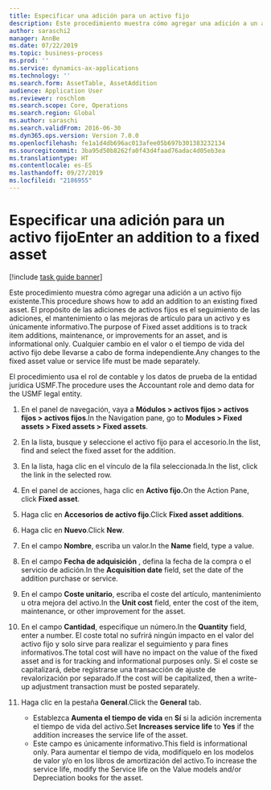 ```yaml
---
title: Especificar una adición para un activo fijo
description: Este procedimiento muestra cómo agregar una adición a un activo fijo existente.
author: saraschi2
manager: AnnBe
ms.date: 07/22/2019
ms.topic: business-process
ms.prod: ''
ms.service: dynamics-ax-applications
ms.technology: ''
ms.search.form: AssetTable, AssetAddition
audience: Application User
ms.reviewer: roschlom
ms.search.scope: Core, Operations
ms.search.region: Global
ms.author: saraschi
ms.search.validFrom: 2016-06-30
ms.dyn365.ops.version: Version 7.0.0
ms.openlocfilehash: fe1a1d4db696ac013afee05b697b301383232134
ms.sourcegitcommit: 3ba95d50b8262fa0f43d4faad76adac4d05eb3ea
ms.translationtype: HT
ms.contentlocale: es-ES
ms.lasthandoff: 09/27/2019
ms.locfileid: "2186955"
---
```

# <a name="enter-an-addition-to-a-fixed-asset"></a><span data-ttu-id="30efa-103">Especificar una adición para un activo fijo</span><span class="sxs-lookup"><span data-stu-id="30efa-103">Enter an addition to a fixed asset</span></span>

[!include [task guide banner](../../includes/task-guide-banner.md)]

<span data-ttu-id="30efa-104">Este procedimiento muestra cómo agregar una adición a un activo fijo existente.</span><span class="sxs-lookup"><span data-stu-id="30efa-104">This procedure shows how to add an addition to an existing fixed asset.</span></span> <span data-ttu-id="30efa-105">El propósito de las adiciones de activos fijos es el seguimiento de las adiciones, el mantenimiento o las mejoras de artículo para un activo y es únicamente informativo.</span><span class="sxs-lookup"><span data-stu-id="30efa-105">The purpose of Fixed asset additions is to track item additions, maintenance, or improvements for an asset, and is informational only.</span></span> <span data-ttu-id="30efa-106">Cualquier cambio en el valor o el tiempo de vida del activo fijo debe llevarse a cabo de forma independiente.</span><span class="sxs-lookup"><span data-stu-id="30efa-106">Any changes to the fixed asset value or service life must be made separately.</span></span>   

<span data-ttu-id="30efa-107">El procedimiento usa el rol de contable y los datos de prueba de la entidad jurídica USMF.</span><span class="sxs-lookup"><span data-stu-id="30efa-107">The procedure uses the Accountant role and demo data for the USMF legal entity.</span></span>

1. <span data-ttu-id="30efa-108">En el panel de navegación, vaya a **Módulos > activos fijos > activos fijos > activos fijos**.</span><span class="sxs-lookup"><span data-stu-id="30efa-108">In the Navigation pane, go to **Modules > Fixed assets > Fixed assets > Fixed assets**.</span></span>
2. <span data-ttu-id="30efa-109">En la lista, busque y seleccione el activo fijo para el accesorio.</span><span class="sxs-lookup"><span data-stu-id="30efa-109">In the list, find and select the fixed asset for the addition.</span></span>
3. <span data-ttu-id="30efa-110">En la lista, haga clic en el vínculo de la fila seleccionada.</span><span class="sxs-lookup"><span data-stu-id="30efa-110">In the list, click the link in the selected row.</span></span>
4. <span data-ttu-id="30efa-111">En el panel de acciones, haga clic en **Activo fijo.**</span><span class="sxs-lookup"><span data-stu-id="30efa-111">On the Action Pane, click **Fixed asset**.</span></span>
5. <span data-ttu-id="30efa-112">Haga clic en **Accesorios de activo fijo**.</span><span class="sxs-lookup"><span data-stu-id="30efa-112">Click **Fixed asset additions**.</span></span>
6. <span data-ttu-id="30efa-113">Haga clic en **Nuevo**.</span><span class="sxs-lookup"><span data-stu-id="30efa-113">Click **New**.</span></span>
7. <span data-ttu-id="30efa-114">En el campo **Nombre**, escriba un valor.</span><span class="sxs-lookup"><span data-stu-id="30efa-114">In the **Name** field, type a value.</span></span>
8. <span data-ttu-id="30efa-115">En el campo **Fecha de adquisición** , defina la fecha de la compra o el servicio de adición.</span><span class="sxs-lookup"><span data-stu-id="30efa-115">In the **Acquisition date** field, set the date of the addition purchase or service.</span></span>
9. <span data-ttu-id="30efa-116">En el campo **Coste unitario**, escriba el coste del artículo, mantenimiento u otra mejora del activo.</span><span class="sxs-lookup"><span data-stu-id="30efa-116">In the **Unit cost** field, enter the cost of the item, maintenance, or other improvement for the asset.</span></span>
10. <span data-ttu-id="30efa-117">En el campo **Cantidad**, especifique un número.</span><span class="sxs-lookup"><span data-stu-id="30efa-117">In the **Quantity** field, enter a number.</span></span> <span data-ttu-id="30efa-118">El coste total no sufrirá ningún impacto en el valor del activo fijo y solo sirve para realizar el seguimiento y para fines informativos.</span><span class="sxs-lookup"><span data-stu-id="30efa-118">The total cost will have no impact on the value of the fixed asset and is for tracking and informational purposes only.</span></span> <span data-ttu-id="30efa-119">Si el coste se capitalizará, debe registrarse una transacción de ajuste de revalorización por separado.</span><span class="sxs-lookup"><span data-stu-id="30efa-119">If the cost will be capitalized, then a write-up adjustment transaction must be posted separately.</span></span>  
11. <span data-ttu-id="30efa-120">Haga clic en la pestaña **General**.</span><span class="sxs-lookup"><span data-stu-id="30efa-120">Click the **General** tab.</span></span>

    * <span data-ttu-id="30efa-121">Establezca **Aumenta el tiempo de vida** en **Sí** si la adición incrementa el tiempo de vida del activo.</span><span class="sxs-lookup"><span data-stu-id="30efa-121">Set **Increases service life** to **Yes** if the addition increases the service life of the asset.</span></span>  
    * <span data-ttu-id="30efa-122">Este campo es únicamente informativo.</span><span class="sxs-lookup"><span data-stu-id="30efa-122">This field is informational only.</span></span> <span data-ttu-id="30efa-123">Para aumentar el tiempo de vida, modifíquelo en los modelos de valor y/o en los libros de amortización del activo.</span><span class="sxs-lookup"><span data-stu-id="30efa-123">To increase the service life, modify the Service life on the Value models and/or Depreciation books for the asset.</span></span>  

